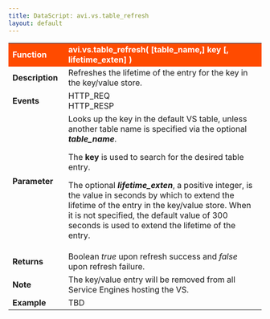 ```yaml
---
title: DataScript: avi.vs.table_refresh
layout: default
---
```

<table class="table table-hover"> 
 <tbody> 
  <tr bgcolor="ff4b00"> 
   <td width="100"><span style="color: white; font-size: medium;"><strong>Function</strong></span></td> 
   <td width="600"><span style="color: white;"><b>avi.vs.table_refresh( [table_name,] key [, lifetime_exten] )</b></span></td> 
  </tr> 
  <tr> 
   <td width="100"><span style="font-size: medium;"><strong>Description</strong></span></td> 
   <td width="600">Refreshes the lifetime of the entry for the key in the key/value store.</td> 
  </tr> 
  <tr> 
   <td width="100"><span style="font-size: medium;"><strong>Events</strong></span></td> 
   <td width="600">HTTP_REQ<br> HTTP_RESP</td> 
  </tr> 
  <tr> 
   <td width="100"><span style="font-size: medium;"><strong>Parameter</strong></span></td> 
   <td width="600">Looks up the key in the default VS table, unless another table name is specified via the optional <strong><em>table_name</em></strong>.<p></p> <p>The <strong>key</strong>&nbsp;is used to search for the desired table entry.</p> <p>The optional <em><strong>lifetime_exten</strong></em>, a positive integer, is the value in seconds by which to extend the lifetime of the entry in the key/value store. When it is not specified, the default value of 300 seconds is used to extend the lifetime of the entry.</p></td> 
  </tr> 
  <tr> 
   <td width="100"><span style="font-size: medium;"><strong>Returns</strong></span></td> 
   <td width="600">Boolean <em>true</em> upon refresh success and <em>false</em> upon refresh failure.</td> 
  </tr> 
  <tr> 
   <td width="100"><span style="font-size: medium;"><strong>Note</strong></span></td> 
   <td width="600">The key/value entry will be removed from all Service Engines hosting the VS.</td> 
  </tr> 
  <tr> 
   <td width="100"><span style="font-size: medium;"><strong>Example</strong></span></td> 
   <td width="600">TBD</td> 
  </tr> 
 </tbody> 
</table>